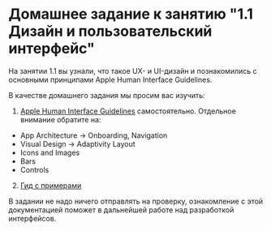 # Домашнее задание к занятию "1.1 Дизайн и пользовательский интерфейс"

На занятии 1.1 вы узнали, что такое UX- и UI-дизайн и познакомились с основными принципами Apple Human Interface Guidelines. 

В качестве домашнего задания мы просим вас изучить:
1. [Apple Human Interface Guidelines](https://developer.apple.com/design/human-interface-guidelines/ios/overview/themes/) самостоятельно. Отдельное внимание обратите на:
- App Architecture -> Onboarding, Navigation
- Visual Design -> Adaptivity Layout
- Icons and Images
- Bars
- Controls

2. [Гид с примерами](https://medium.com/nona-web/ios-human-interface-guideline-f012a5ba962e)

В задании не надо ничего отправлять на проверку, ознакомление с этой документацией поможет в дальнейшей работе над разработкой интерфейсов.
